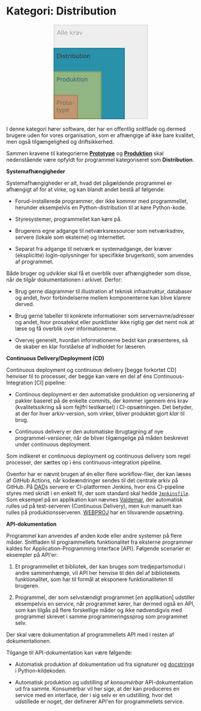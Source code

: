 # Kategori: Distribution

<div style="text-align: center">
  <img title="Illustration af kategorien Distribution" src="./assets/kategorikrav-distribution.png" width="50%" />
</div>

I denne kategori hører software, der har en offentlig snitflade og dermed brugere uden for vores organisation, som er afhængige af ikke bare kvalitet, men også tilgængelighed og driftsikkerhed.

Sammen kravene til kategorierne **[Prototype](prototype.md)** og **[Produktion](produktion.md)** skal nedenstående være opfyldt for programmel kategoriseret som **Distribution**.


**Systemafhængigheder**

Systemafhængigheder er alt, hvad det pågældende programmel er afhængigt af for at virke, og kan blandt andet bestå af følgende:

*   Forud-installerede programmer, der ikke kommer med programmellet, herunder eksempelvis en Python-distribution til at køre Python-kode.

*   Styresystemer, programmellet kan køre på.

*   Brugerens egne adgange til netværksressourcer som netværksdrev, servere (lokale som eksterne) og Internettet.

*   Separat fra adgange til netværk er systemadgange, der kræver (eksplicitte) login-oplysninger for specifikke brugerkonti, som anvendes af programmet.


Både bruger og udvikler skal få et overblik over afhængigheder som disse, når de tilgår dokumentationen i arkivet. Derfor:

*   Brug gerne diagrammer til illustration af teknisk infrastruktur, databaser og andet, hvor forbindelserne mellem komponenterne kan blive klarere derved.

*   Brug gerne tabeller til konkrete informationer som servernavne/adresser og andet, hvor prosatekst eller punktlister ikke rigtig gør det nemt nok at læse og få overblik over informationerne.

*   Overvej generelt, hvordan informationerne bedst kan præsenteres, så de skaber en klar forståelse af indholdet for læseren.



**Continuous Delivery/Deployment (CD)**

Continuous deployment og continuous delivery [begge forkortet CD] henviser til to processer, der begge kan være en del af éns Continuous-Integration [CI] pipeline:

*   Continous deployment er den automatiske produktion og versionering af pakker baseret på de enkelte commits, der kommer igennem éns krav (kvalitetssikring så som fejlfri testkørsel) i CI-opsætningen. Det betyder, at der for hver arkiv-version, som virker, bliver produktet gjort *klar* til brug.

*   Continuous delivery er den automatiske ibrugtagning af nye programmel-versioner, når de bliver tilgængelige på måden beskrevet under continuous deployment.

Som indikeret er continuous deployment og continuous delivery som regel processer, der sættes op i éns continuous-integration pipeline.

Ovenfor har er nævnt brugen af én eller flere workflow-filer, der kan læses af GitHub Actions, når kodeændringer sendes til det centrale arkiv på GitHub. På <abbr title="Datadistribution">DAD</abbr>s servere er CI-platformen Jenkins, hvor éns CI-pipeline styres med skridt i en enkelt fil, der som standard skal hedde [`Jenkinsfile`](https://www.jenkins.io/doc/book/pipeline/jenkinsfile/). Som eksempel på en applikation kan nævnes [Valdemar](https://valdemar.kortforsyningen.dk/), der automatisk rulles ud på test-serveren (Continuous Delivery), men kun manuelt kan rulles på produktionsserveren. [WEBPROJ](https://docs.dataforsyningen.dk/#webproj) har en tilsvarende opsætning.


**API-dokumentation**

Programmel kan anvendes af anden kode eller andre systemer på flere måder. Snitfladen til programmellets funktionalitet fra eksterne programmer kaldes for Application-Programming Interface [API]. Følgende scenarier er eksempler på API'er:

1.  Et programmellet et bibliotek, der kan bruges som tredjepartsmodul i andre sammenhænge, vil API her henvise til dén del af bibliotekets funktionalitet, som har til formål at eksponere funktionaliteten til brugeren.

2.  Programmel, der som selvstændigt programmet [*en* applikation] udstiller eksempelvis en service, når programmet kører, har dermed også en API, som kan tilgås på flere forskellige måder og ikke nødvendigvis med programmel skrevet i samme programmeringssprog som programmet selv.

Der skal være dokumentation af programmellets API med i resten af dokumentationen.

Tilgange til API-dokumentation kan være følgende:

*   Automatisk produktion af dokumentation ud fra signaturer og [docstring][PEP-0257]s i Python-kildekoden.

*   Automatisk produktion og udstilling af *konsumérbar* API-dokumentation ud fra samme. Konsumérbar vil her sige, at der kan produceres en service med en interface, der i sig selv er en udstilling, hvor det udstillede er noget, der definerer API'en for programmellets service.

[PEP-0257]: https://peps.python.org/pep-0257/


